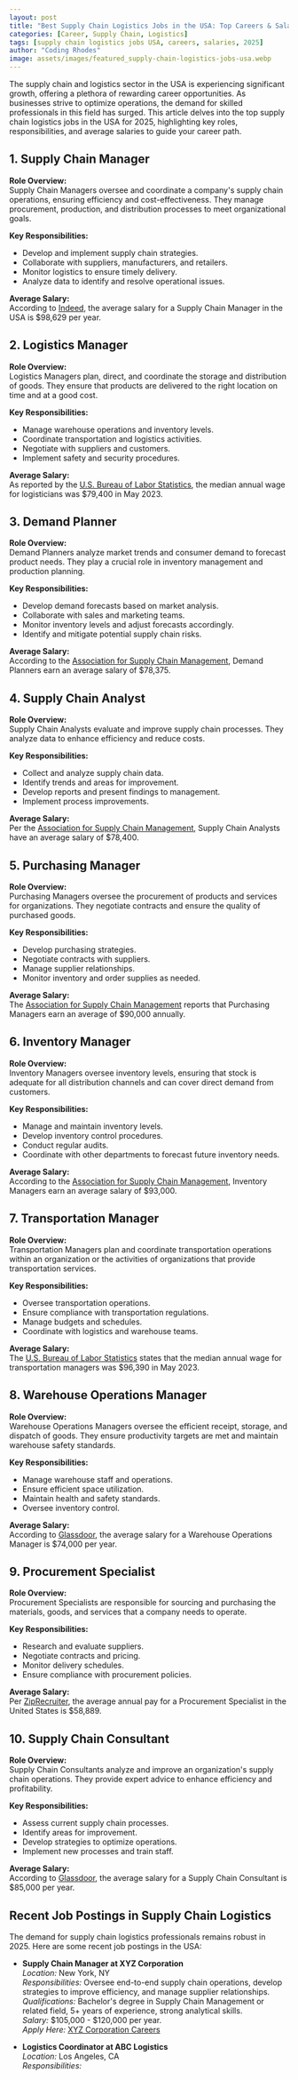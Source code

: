 ```yaml
---
layout: post
title: "Best Supply Chain Logistics Jobs in the USA: Top Careers & Salaries (2025)"
categories: [Career, Supply Chain, Logistics]
tags: [supply chain logistics jobs USA, careers, salaries, 2025]
author: "Coding Rhodes"
image: assets/images/featured_supply-chain-logistics-jobs-usa.webp
---
```


The supply chain and logistics sector in the USA is experiencing significant growth, offering a plethora of rewarding career opportunities. As businesses strive to optimize operations, the demand for skilled professionals in this field has surged. This article delves into the top supply chain logistics jobs in the USA for 2025, highlighting key roles, responsibilities, and average salaries to guide your career path.

## 1. Supply Chain Manager

**Role Overview:**  
Supply Chain Managers oversee and coordinate a company's supply chain operations, ensuring efficiency and cost-effectiveness. They manage procurement, production, and distribution processes to meet organizational goals.

**Key Responsibilities:**

- Develop and implement supply chain strategies.
- Collaborate with suppliers, manufacturers, and retailers.
- Monitor logistics to ensure timely delivery.
- Analyze data to identify and resolve operational issues.

**Average Salary:**  
According to [Indeed](https://www.indeed.com/career/supply-chain-manager/salaries), the average salary for a Supply Chain Manager in the USA is $98,629 per year.

## 2. Logistics Manager

**Role Overview:**  
Logistics Managers plan, direct, and coordinate the storage and distribution of goods. They ensure that products are delivered to the right location on time and at a good cost.

**Key Responsibilities:**

- Manage warehouse operations and inventory levels.
- Coordinate transportation and logistics activities.
- Negotiate with suppliers and customers.
- Implement safety and security procedures.

**Average Salary:**  
As reported by the [U.S. Bureau of Labor Statistics](https://www.bls.gov/ooh/business-and-financial/logisticians.htm), the median annual wage for logisticians was $79,400 in May 2023.

## 3. Demand Planner

**Role Overview:**  
Demand Planners analyze market trends and consumer demand to forecast product needs. They play a crucial role in inventory management and production planning.

**Key Responsibilities:**

- Develop demand forecasts based on market analysis.
- Collaborate with sales and marketing teams.
- Monitor inventory levels and adjust forecasts accordingly.
- Identify and mitigate potential supply chain risks.

**Average Salary:**  
According to the [Association for Supply Chain Management](https://www.ascm.org/ascm-insights/the-10-highest-paying-supply-chain-jobs/), Demand Planners earn an average salary of $78,375.

## 4. Supply Chain Analyst

**Role Overview:**  
Supply Chain Analysts evaluate and improve supply chain processes. They analyze data to enhance efficiency and reduce costs.

**Key Responsibilities:**

- Collect and analyze supply chain data.
- Identify trends and areas for improvement.
- Develop reports and present findings to management.
- Implement process improvements.

**Average Salary:**  
Per the [Association for Supply Chain Management](https://www.ascm.org/ascm-insights/the-10-highest-paying-supply-chain-jobs/), Supply Chain Analysts have an average salary of $78,400.

## 5. Purchasing Manager

**Role Overview:**  
Purchasing Managers oversee the procurement of products and services for organizations. They negotiate contracts and ensure the quality of purchased goods.

**Key Responsibilities:**

- Develop purchasing strategies.
- Negotiate contracts with suppliers.
- Manage supplier relationships.
- Monitor inventory and order supplies as needed.

**Average Salary:**  
The [Association for Supply Chain Management](https://www.ascm.org/ascm-insights/the-10-highest-paying-supply-chain-jobs/) reports that Purchasing Managers earn an average of $90,000 annually.

## 6. Inventory Manager

**Role Overview:**  
Inventory Managers oversee inventory levels, ensuring that stock is adequate for all distribution channels and can cover direct demand from customers.

**Key Responsibilities:**

- Manage and maintain inventory levels.
- Develop inventory control procedures.
- Conduct regular audits.
- Coordinate with other departments to forecast future inventory needs.

**Average Salary:**  
According to the [Association for Supply Chain Management](https://www.ascm.org/ascm-insights/the-10-highest-paying-supply-chain-jobs/), Inventory Managers earn an average salary of $93,000.

## 7. Transportation Manager

**Role Overview:**  
Transportation Managers plan and coordinate transportation operations within an organization or the activities of organizations that provide transportation services.

**Key Responsibilities:**

- Oversee transportation operations.
- Ensure compliance with transportation regulations.
- Manage budgets and schedules.
- Coordinate with logistics and warehouse teams.

**Average Salary:**  
The [U.S. Bureau of Labor Statistics](https://www.bls.gov/ooh/management/transportation-managers.htm) states that the median annual wage for transportation managers was $96,390 in May 2023.

## 8. Warehouse Operations Manager

**Role Overview:**  
Warehouse Operations Managers oversee the efficient receipt, storage, and dispatch of goods. They ensure productivity targets are met and maintain warehouse safety standards.

**Key Responsibilities:**

- Manage warehouse staff and operations.
- Ensure efficient space utilization.
- Maintain health and safety standards.
- Oversee inventory control.

**Average Salary:**  
According to [Glassdoor](https://www.glassdoor.com/Salaries/warehouse-operations-manager-salary-SRCH_KO0,29.htm), the average salary for a Warehouse Operations Manager is $74,000 per year.

## 9. Procurement Specialist

**Role Overview:**  
Procurement Specialists are responsible for sourcing and purchasing the materials, goods, and services that a company needs to operate.

**Key Responsibilities:**

- Research and evaluate suppliers.
- Negotiate contracts and pricing.
- Monitor delivery schedules.
- Ensure compliance with procurement policies.

**Average Salary:**  
Per [ZipRecruiter](https://www.ziprecruiter.com/Salaries/Procurement-Specialist-Salary), the average annual pay for a Procurement Specialist in the United States is $58,889.

## 10. Supply Chain Consultant

**Role Overview:**  
Supply Chain Consultants analyze and improve an organization's supply chain operations. They provide expert advice to enhance efficiency and profitability.

**Key Responsibilities:**

- Assess current supply chain processes.
- Identify areas for improvement.
- Develop strategies to optimize operations.
- Implement new processes and train staff.

**Average Salary:**  
According to [Glassdoor](https://www.glassdoor.com/Salaries/supply-chain-consultant-salary-SRCH_KO0,24.htm), the average salary for a Supply Chain Consultant is $85,000 per year.

## Recent Job Postings in Supply Chain Logistics

The demand for supply chain logistics professionals remains robust in 2025. Here are some recent job postings in the USA:

- **Supply Chain Manager at XYZ Corporation**  
  *Location:* New York, NY  
  *Responsibilities:* Oversee end-to-end supply chain operations, develop strategies to improve efficiency, and manage supplier relationships.  
  *Qualifications:* Bachelor's degree in Supply Chain Management or related field, 5+ years of experience, strong analytical skills.  
  *Salary:* $105,000 - $120,000 per year.  
  *Apply Here:* [XYZ Corporation Careers](https://www.xyzcorporation.com/careers)

- **Logistics Coordinator at ABC Logistics**  
  *Location:* Los Angeles, CA  
  *Responsibilities:*
 
